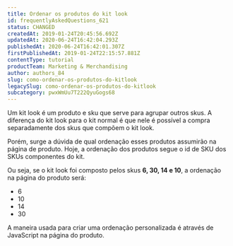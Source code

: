 ```yaml
---
title: Ordenar os produtos do kit look
id: frequentlyAskedQuestions_621
status: CHANGED
createdAt: 2019-01-24T20:45:56.692Z
updatedAt: 2020-06-24T16:42:04.293Z
publishedAt: 2020-06-24T16:42:01.307Z
firstPublishedAt: 2019-01-24T22:15:57.881Z
contentType: tutorial
productTeam: Marketing & Merchandising
author: authors_84
slug: como-ordenar-os-produtos-do-kitlook
legacySlug: como-ordenar-os-produtos-do-kitlook
subcategory: pwxWmUu7T222QyuGogs68
---
```


Um kit look é um produto e sku que serve para agrupar outros skus. A diferença do kit look para o kit normal é que nele é possível a compra separadamente dos skus que compõem o kit look.

Porém, surge a dúvida de qual ordenação esses produtos assumirão na página de produto. Hoje, a ordenação dos produtos segue o id de SKU dos SKUs componentes do kit.

Ou seja, se o kit look foi composto pelos skus **6, 30, 14 e 10**, a ordenação na página do produto será:

- 6
- 10
- 14
- 30

A maneira usada para criar uma ordenação personalizada é através de JavaScript na página do produto.
